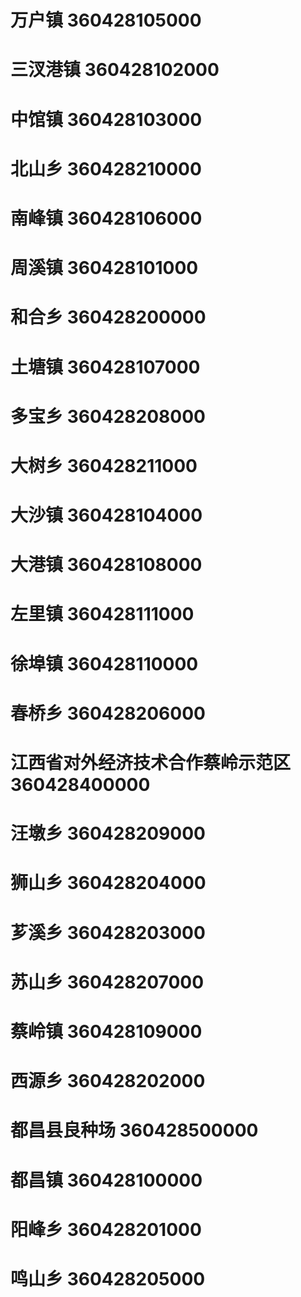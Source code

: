 # 万户镇 360428105000
# 三汊港镇 360428102000
# 中馆镇 360428103000
# 北山乡 360428210000
# 南峰镇 360428106000
# 周溪镇 360428101000
# 和合乡 360428200000
# 土塘镇 360428107000
# 多宝乡 360428208000
# 大树乡 360428211000
# 大沙镇 360428104000
# 大港镇 360428108000
# 左里镇 360428111000
# 徐埠镇 360428110000
# 春桥乡 360428206000
# 江西省对外经济技术合作蔡岭示范区 360428400000
# 汪墩乡 360428209000
# 狮山乡 360428204000
# 芗溪乡 360428203000
# 苏山乡 360428207000
# 蔡岭镇 360428109000
# 西源乡 360428202000
# 都昌县良种场 360428500000
# 都昌镇 360428100000
# 阳峰乡 360428201000
# 鸣山乡 360428205000
